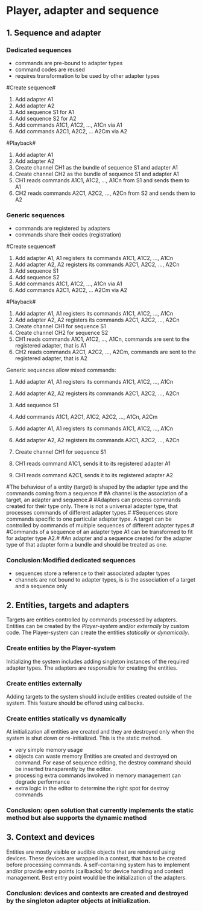 # Player, adapter and sequence #

## 1. Sequence and adapter ##

### Dedicated sequences
* commands are pre-bound to adapter types
* command codes are reused
* requires transformation to be used by other adapter types

#Create sequence#
1. Add adapter A1
2. Add adapter A2
3. Add sequence S1 for A1
4. Add sequence S2 for A2
3. Add commands A1C1, A1C2, ..., A1Cn via A1
4. Add commands A2C1, A2C2, ... A2Cm via A2

#Playback#
1. Add adapter A1
2. Add adapter A2
3. Create channel CH1 as the bundle of sequence S1 and adapter A1
4. Create channel CH2 as the bundle of sequence S1 and adapter A1
5. CH1 reads commands A1C1, A1C2, ..., A1Cn from S1 and sends them to A1
6. CH2 reads commands A2C1, A2C2, ..., A2Cn from S2 and sends them to A2

### Generic sequences
* commands are registered by adapters
* commands share their codes (registration)

#Create sequence#
1. Add adapter A1, A1 registers its commands A1C1, A1C2, ..., A1Cn
2. Add adapter A2, A2 registers its commands A2C1, A2C2, ..., A2Cn
3. Add sequence S1
4. Add sequence S2
5. Add commands A1C1, A1C2, ..., A1Cn via A1
6. Add commands A2C1, A2C2, ... A2Cm via A2

#Playback#
1. Add adapter A1, A1 registers its commands A1C1, A1C2, ..., A1Cn
2. Add adapter A2, A2 registers its commands A2C1, A2C2, ..., A2Cn
3. Create channel CH1 for sequence S1
4. Create channel CH2 for sequence S2
5. CH1 reads commands A1C1, A1C2, ..., A1Cn, commands are sent to the registered adapter, that is A1
6. CH2 reads commands A2C1, A2C2, ..., A2Cm, commands are sent to the registered adapter, that is A2

Generic sequences allow mixed commands:
1. Add adapter A1, A1 registers its commands A1C1, A1C2, ..., A1Cn
2. Add adapter A2, A2 registers its commands A2C1, A2C2, ..., A2Cn
3. Add sequence S1
4. Add commands A1C1, A2C1, A1C2, A2C2, ..., A1Cn, A2Cm

1. Add adapter A1, A1 registers its commands A1C1, A1C2, ..., A1Cn
2. Add adapter A2, A2 registers its commands A2C1, A2C2, ..., A2Cn
3. Create channel CH1 for sequence S1
4. CH1 reads command A1C1, sends it to its registered adapter A1
5. CH1 reads command A2C1, sends it to its registered adapter A2

#The behaviour of a entity (target) is shaped by the adapter type and the commands coming from a sequence.#
#A channel is the association of a target, an adapter and sequence.#
#Adapters can process commands created for their type only. There is not a universal adapter type, that processes commands of different adapter types.#
#Sequences store commands specific to one particular adapter type. A target can be controlled by commands of multiple sequences of different adapter types.#
#Commands of a sequence of an adapter type A1 can be transformed to fit for adapter type A2.#
#An adapter and a sequence created for the adapter type of that adapter form a bundle and should be treated as one.

### Conclusion:Modified dedicated sequences ###
* sequences store a reference to their associated adapter types
* channels are not bound to adapter types, is is the association of a target and a sequence only


## 2. Entities, targets and adapters ##

Targets are entities controlled by commands processed by adapters. Entities can be created by the _Player-system_ and/or _externally_ by custom code.
The Player-system can create the entities _statically_ or _dynamically_.

### Create entities by the Player-system ###

Initializing the system includes adding singleton instances of the required adapter types. The adapters are responsible for creating the entities.

### Create entities externally ###

Adding targets to the system should include entities created outside of the system. This feature should be offered using callbacks.

### Create entities statically vs dynamically ###

At initialization all entities are created and they are destroyed only when the system is shut down or re-initialized. This is the static method.
* very simple memory usage
* objects can waste memory
Entities are created and destroyed on command. For ease of sequence editing, the destroy command should be inserted transparently by the editor. 
* processing extra commands involved in memory management can degrade performance
* extra logic in the editor to determine the right spot for destroy commands 

### Conclusion: open solution that currently implements the static method but also supports the dynamic method ###


## 3. Context and devices ##

Entities are mostly visible or audible objects that are rendered using devices. These devices are wrapped in a context, that has to be created before processing commands. A self-containing system has to implement and/or provide entry points (callbacks) for device handling and context management. Best entry point would be the initialization of the adapters.

### Conclusion: devices and contexts are created and destroyed by the singleton adapter objects at initialization. ###